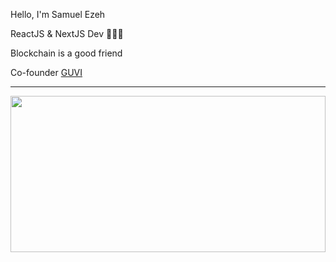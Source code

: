 <p>Hello, I'm Samuel Ezeh</p>
<p>ReactJS & NextJS Dev 👩‍💻✨</p>
<P>Blockchain is a good friend</P>
<p>Co-founder <a href = "https://log-reg-app-f8b34.web.app/ ">GUVI</a></p>

<hr/>
<img style="width: 100%; height:250px;" src= "https://www.datocms-assets.com/49690/1629950670-react-suspense.png?fit=crop&fm=jpg&h=1000&w=2000"/>



